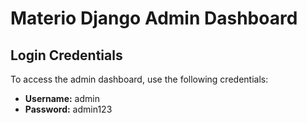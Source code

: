 # Materio Django Admin Dashboard

## Login Credentials

To access the admin dashboard, use the following credentials:

- **Username:** admin
- **Password:** admin123
